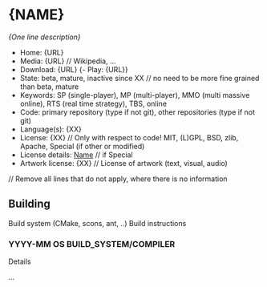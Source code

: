 # {NAME}

_{One line description}_

- Home: {URL}
- Media: {URL} // Wikipedia, ...
- Download: {URL}
{- Play: {URL}}
- State: beta, mature, inactive since XX // no need to be more fine grained than beta, mature
- Keywords: SP (single-player), MP (multi-player), MMO (multi massive online), RTS (real time strategy), TBS, online
- Code: primary repository (type if not git), other repositories (type if not git)
- Language(s): {XX}
- License: {XX} // Only with respect to code! MIT, (L)GPL, BSD, zlib, Apache, Special (if other or modified)
- License details: [Name](URL) // if Special
- Artwork license: {XX} // License of artwork (text, visual, audio)

// Remove all lines that do not apply, where there is no information

## Building

Build system (CMake, scons, ant, ..)
Build instructions

### YYYY-MM OS BUILD_SYSTEM/COMPILER

Details

...

